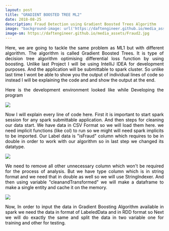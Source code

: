 ```yaml
---
layout: post
title: "GRADIENT BOOSTED TREE ML2"
date: 2018-08-25
description: Fraud Detection using Gradient Boosted Trees Algorithm
image: "background-image: url('https://daftengineer.github.io/media_assets/Fraud2.jpg');"
image-sm: https://daftengineer.github.io/media_assets/Fraud2.jpg
---
```


<div style="color:black;"><p></p>
<p style="text-align:justify;">Here, we are going to tackle the same problem as ML1 but with different algorithm. The algorithm is called Gradient Boosted Trees. It is type of decision tree algorithm optimising differential loss function by using boosting. Unlike last Project I will be using IntelliJ IDEA for development purposes. And the application will be submittable to spark cluster. So unlike last time I wont be able to show you the output of individual lines of code so instead I will be explaining the code and and show the output at the end.</p>
<p style="text-align:justify;">Here is the development environment looked like while Developing the program</p>
  <img src="https://daftengineer.github.io/media_assets/ml2p1.png" />
<p style="text-align:justify;">Now I will explain every line of code here. First it is important to start spark session for any spark submittable application. And then steps for cleaning our data start. We have data in CSV Format so we will load them here. we need implicit functions (like col) to run so we might will need spark implicits to be imported. Our Label data is "isFraud" column which requires to be in double in order to work with our algorithm so in last step we changed its datatype.</p>
  <img src="https://daftengineer.github.io/media_assets/ml2p2.jpg" />
<p style="text-align:justify;">We need to remove all other unnecessary column which won't be required for the process of analysis. But we have type column which is in string format and we need that in double as well so we will use StringIndexer. And then using variable "cleanandTransformed" we will make a dataframe to make a single entity and cache it on the memory.</p>
   <img src="https://daftengineer.github.io/media_assets/ml2p3.jpg" />
<p style="text-align:justify;">Now, In order to input the data in Gradient Boosting Algorithm available in spark we need the data in format of LabeledData and in RDD format so Next we will do exactly the same and split the data in two variable one for training and other for testing.</p>
<p style="text-align:justify;"></p>
<p style="text-align:justify;"></p>
<p>&nbsp;</p>
</div>
